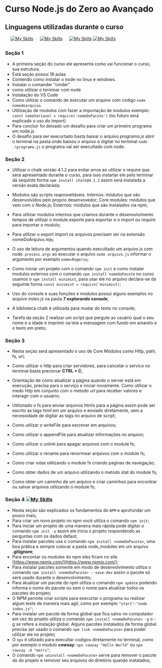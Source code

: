 # Curso Node.js do Zero ao Avançado

## Linguagens utilizadas durante o curso

&emsp; [![My Skills](https://skillicons.dev/icons?i=html,css)](https://skillicons.dev) &emsp; [![My Skills](https://skillicons.dev/icons?i=js)](https://skillicons.dev) &emsp; [![My Skills](https://skillicons.dev/icons?i=nodejs)](https://skillicons.dev) [![My Skills](https://skillicons.dev/icons?i=npm)](https://skillicons.dev)

##

### Seção 1

- A primeira seção do curso ele apresenta como vai funcionar o curso, sua estrutura.
- Está seção possui 18 aulas
- Contendo como instalar o node no linux e windows.
- Instalar o comander "cmder"
- como utilizar o terminar com node
- Instalação do VS Code
- Como utilizar o comando de executar um arquivo com código `node nomedoarquivo`.
- Utilização de modulos com fazer a importação de modulos exemplo: `const nomeVariavel = require('nomeDoPacote')` (no futuro será explicado o uso do import)
- Para concluir foi deixado um desafio para criar um primeiro programa em node.js
- O desafio para ser execurtado basta baixar o arquivo _programa.js_ abrir o terminal na pasta onde baixou o arquivo e digitar no terminal `node .\programa.js` o programa vai ser execultado com node.

### Seção 2

- Utilizar o chalk versão 4.1.2 para evitar erros ao utilizar o require que será apresentado durante o curso, para isso instarlar ele pelo terminar da sequinte forma `npm install chalk@4.1.2` assim será instalada a versão exata declarada;

- Modulos são scripts reaproveitáveis. Internos: módulos que são desenvolvidos pelo proprio desenvovedor; Core modules: módulos que vem com o Node.js; Externos: módulos que são instalados via npm;

- Para utilizar modulos internos que criamos durante o desenvolvimento tempos de utilizar o module.exports para exportar e o import ou require para importar o modulo;

- Para utilizar o export import os arquivos precisam ser na extensão nomeDoArquivo.mjs;

- O uso de leitura de argumentos quando execultado um arquivo js com node. `process.argv` ao executar o arquivo `node arquivo.js` informar o argumento por exemplo `nome=Rogerio`;

- Como iniciar um projeto com o comando `npm init` e como instalar modulos externos com o comando `npm install nomeDoPacote` no curso usamos o `npm install minimist`, para usar ele no arquivo declara-se da seguinte forma `const minimist = require('minimist)`;

- Uso do console e suas funções e modulos possui alguns exemplos no arquivo _index.js_ na pasta **7 explorando console**;

- A biblioteca chalk é utilizada para mudar do texto no console;

- Tarefa da seção 2 realizar um script que pergute ao usuário qual o seu nome e a idade e imprimir na tela a mensagem com fundo em amarelo e o texto em preto;

### Seção 3

- Nesta seção será apresentado o uso de Core Módulos como Http, path, fs, url;

- Como utilizar o http para criar servidores, para cancelar o servico no terminal basta precionar **CTRL + C**;

- Orientação de como atualizar a página quando o server está em execução, precisa para o serviço e iniciar novamente. Como utilizar o medo http em conjunto com o metodo url para receber valores e interagir com o usuário;

- Utiliznado o fs para enviar arquivos htmls para a página assim pode ser escrito as tags html em um arquivo e enviado diretamente, sem a necessidade de digitar as tags no arquivo de script;

- Como utilizar o writeFile para escrever em arquivos;
- Como utilizar o appendFile para atualizar informações no arquivo;
- Como utilizar o unlink para apagar arquivos com o module fs;
- Como utilizar o rename para renormear arquivos com o module fs;
- Como criar rotas utilizando o module fs criando paginas de navegação;
- Como obter dados de um arquivo utilizando o metodo stat do module fs;
- Como obter um caminho de um arquivo e criar caminhos para encontrar ou salvar arquivos utilizando o module fs;

### Seção 4 [![My Skills](https://skillicons.dev/icons?i=npm)](https://skillicons.dev)

- Nesta seção são explicados os fundamentos do `NPM` e aprofundar um pouco mais;
- Para criar um novo projeto no npm você utiliza o comando `npm init`;
- Para iniciar um projeto de uma maneira mais rápida pode digitar o comando `npm init -y` assim ele inicia o projeto respondendo as perguntas com os dados defaut;
- Para instalar pacotes usa o comando `npm install <nomeDoPacote>`, uma boa prática e sempre colocar a pasta node_modules em um arquivo **.gitignore**;
- Para encontar os modules do npm eles ficam no site [https://www.npmjs.com/](https://www.npmjs.com/);
- Para instalar pacotes somente em modo de desenvolvimento utiliza o comando `npm install <nomeDoPacote> --save-dev` assim o pacote só será usado durante o desenvolvimento;
- Para atualizar um pacote do npm utiliza o comando `npm update` podendo informa o nome do pacote ou sem o nome para atualizar todos os pacotes do projeto;
- O NPM permite criar scripts para execurtar o programa ou realizar algum teste de maneira mais agil, como por exemplo `"start":"node index.js"`;
- Para instalar um pacote de forma global que fica salvo no computador em vez do projeto utiliza o comando `npm install <nomeDoPacote> -g` o -g se refere a inslação global. Alguns pacotes instalados de forma global precisa ser usado o comando `npm link <nomeDoPacote>` para poder utilizar ele no projeto;
- O `npx` é utlizado para execultar codigos diretamente no terminal, como por exemplo o modulo **cowsay**: `npx cowsay "Hello World"` ou `npx cowsay -d "morri"`;
- O comando `npm uninstall <nomeDoPacote>` serve para remover o pacote do do projeto e remover seu arquivos do diretório quando instalados;

